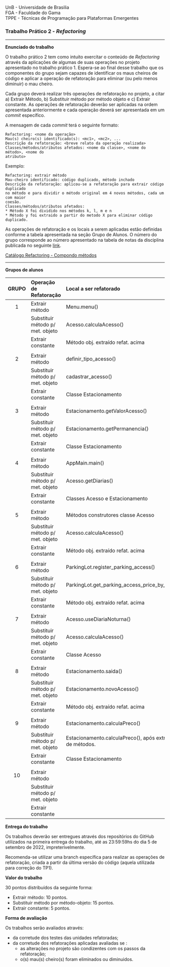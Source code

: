 UnB - Universidade de Brasilia  
FGA - Faculdade do Gama  
TPPE - Técnicas de Programação para Plataformas Emergentes  

### Trabalho Prático 2 - _Refactoring_

---

**Enunciado do trabalho** 

O trabalho prático 2 tem como intuito exercitar o conteúdo de _Refactoring_
através da aplicações de algumas de suas operações no projeto apresentado no
trabalho prático 1. Espera-se ao final desse trabalho que os componentes do
grupo sejam capazes de identificar os maus cheiros de código e aplicar a
operação de refatoração para eliminar (ou pelo menos diminuir) o mau cheiro.

Cada grupo deverá realizar três operações de refatoração no projeto, a citar a)
Extrair Método, b) Substituir método por método objeto e c) Extrair constante.
As operações de refatoração deverão ser aplicadas na ordem apresentada
anteriormente e cada operação deverá ser apresentada em um _commit_ específico.

A mensagem de cada _commit_ terá o seguinte formato: 
```
Refactoring: <nome da operação>
Mau(s) cheiro(s) identificado(s): <mc1>, <mc2>, ...
Descrição da refatoração: <breve relato da operação realizada>
Classes/métodos/atributos afetados: <nome da classe>, <nome do método>, <nome do
atributo> 
```

Exemplo: 
```
Refactoring: extrair método
Mau-cheiro identificado: código duplicado, método inchado
Descrição da refatoração: aplicou-se a refatoração para extrair código duplicado
no método e para dividir o método original em 4 novos métodos, cada um com maior
coesão. 
Classes/métodos/atributos afetados: 
* Método X foi dividido nos métodos k, l, m e n
* Método y foi extraido a partir do metodo X para eliminar código duplicado.
```

As operações de refatoração e os locais a serem aplicadas estão definidas
conforme a tabela apresentada na seção Grupo de Alunos. O número do grupo
corresponde ao número apresentado na tabela de notas da disciplina publicada no
seguinte [link](https://docs.google.com/spreadsheets/d/1NzYy8VntAAnhbXChcWw-9AduNwpJm0JhbZPHSXGrF68/edit?usp=sharing).

[Catálogo Refactoring - Compondo métodos](https://github.com/andrelanna/andrelanna.github.io/blob/master/lectures/das/Catalogo_Refatoracao_Compondo_metodos.pdf)

---

**Grupos de alunos**

|  **GRUPO**  |   **Operação de Refatoração**  |   **Local a ser refatorado**  |
|:-----------:|:-------------------------------|:------------------------------|
|      1      | Extrair método                 |Menu.menu()                    |
|             |Substituir método p/ met. objeto|Acesso.calculaAcesso()         |
|             | Extrair constante              |Método obj. extraído refat. acima|
|             |                                |                               |
|      2      | Extrair método                 |definir_tipo_acesso()          |
|             |Substituir método p/ met. objeto|cadastrar_acesso()             |
|             | Extrair constante              |Classe Estacionamento          |
|             |                                |                               |
|      3      | Extrair método                 |Estacionamento.getValorAcesso()|
|             |Substituir método p/ met. objeto|Estacionamento.getPermanencia()|
|             | Extrair constante              |Classe Estacionamento          |
|             |                                |                               |
|      4      | Extrair método                 |AppMain.main()                 |
|             |Substituir método p/ met. objeto|Acesso.getDiarias()            |
|             | Extrair constante              |Classes Acesso e Estacionamento|
|             |                                |                               |
|      5      | Extrair método                 |Métodos construtores classe Acesso|
|             |Substituir método p/ met. objeto|Acesso.calculaAcesso()         |
|             | Extrair constante              |Método obj. extraído refat. acima|
|             |                                |                               |
|      6      | Extrair método                 |ParkingLot.register_parking_access()|
|             |Substituir método p/ met. objeto|ParkingLot.get_parking_access_price_by_time()|
|             | Extrair constante              |Método obj. extraído refat. acima|
|             |                                |                               |
|      7      | Extrair método                 |Acesso.useDiariaNoturna()      |
|             |Substituir método p/ met. objeto|Acesso.calculaAcesso()         |
|             | Extrair constante              |Classe Acesso                  |
|             |                                |                               |
|      8      | Extrair método                 |Estacionamento.saida()         |
|             |Substituir método p/ met. objeto|Estacionamento.novoAcesso()    |
|             | Extrair constante              |Método obj. extraído refat. acima|
|             |                                |                               |
|      9      | Extrair método                 |Estacionamento.calculaPreco()  |
|             |Substituir método p/ met. objeto|Estacionamento.calculaPreco(), após extração de métodos.|
|             | Extrair constante              |Classe Estacionamento          |
|             |                                |                               |
|     10      | Extrair método                 |                               |
|             |Substituir método p/ met. objeto|                               |
|             | Extrair constante              |                               |


**Entrega do trabalho**

Os trabalhos deverão ser entregues através dos repositórios do GitHub utilizados
na primeira entrega do trabalho, até as 23:59:59hs do dia 5 de setembro de 2022,
impreterivelmente. 

Recomenda-se utilizar uma branch específica para realizar as operações de
refatoração, criada a partir da última versão do código (aquela utilizada para
correção do TP1). 


**Valor do trabalho**

30 pontos distribuídos da seguinte forma: 
- Extrair método: 10 pontos.
- Substituir método por método-objeto: 15 pontos. 
- Extrair constante: 5 pontos.

**Forma de avaliação**

Os trabalhos serão avaliados através:

- da corretude dos testes das unidades refatoradas;
- da corretude dos refatorações aplicadas avaliadas se : 
    - as alterações no projeto são condizentes com os passos da refatoração;
    - o(s) mau(s) cheiro(s) foram eliminados ou diminuidos.




